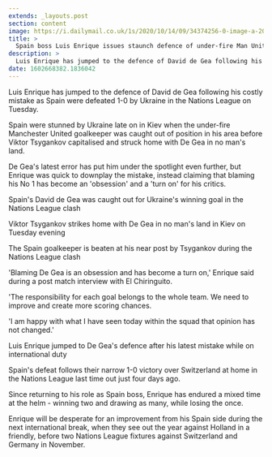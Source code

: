 ```yaml
--- 
extends: _layouts.post 
section: content 
image: https://i.dailymail.co.uk/1s/2020/10/14/09/34374256-0-image-a-20_1602662867171.jpg 
title: > 
  Spain boss Luis Enrique issues staunch defence of under-fire Man United goalkeeper David de Gea 
description: > 
  Luis Enrique has jumped to the defence of David de Gea following his costly mistake as Spain were defeated 1-0 by Ukraine in the Nations League on Tuesday.Spain were stunned by Ukraine late on in Kiev when the under-fire Manchester United goalkeeper was caught out of position in his area before Viktor Tsygankov capitalised and struck home with De Gea in no man's land.Luis Enrique jumped to De Gea's defence after his latest mistake while on international dutySpain's defeat follows their narrow 1-0 victory over Switzerland at home in the Nations League last time out just four days ago.Since returning to his role as Spain boss, Enrique has endured a mixed time at the helm - winning two and drawing as many, while losing the once.Enrique will be desperate for an improvement from his Spain side during the next international break, when they see out the year against Holland in a friendly, before two Nations League fixtures against Switzerland and Germany in November. 
date: 1602668382.1836042 
--- 
```

Luis Enrique has jumped to the defence of David de Gea following his costly mistake as Spain were defeated 1-0 by Ukraine in the Nations League on Tuesday.

Spain were stunned by Ukraine late on in Kiev when the under-fire Manchester United goalkeeper was caught out of position in his area before Viktor Tsygankov capitalised and struck home with De Gea in no man's land.

De Gea's latest error has put him under the spotlight even further, but Enrique was quick to downplay the mistake, instead claiming that blaming his No 1 has become an 'obsession' and a 'turn on' for his critics.

Spain's David de Gea was caught out for Ukraine's winning goal in the Nations League clash

Viktor Tsygankov strikes home with De Gea in no man's land in Kiev on Tuesday evening

The Spain goalkeeper is beaten at his near post by Tsygankov during the Nations League clash

'Blaming De Gea is an obsession and has become a turn on,' Enrique said during a post match interview with El Chiringuito.

'The responsibility for each goal belongs to the whole team. We need to improve and create more scoring chances.

'I am happy with what I have seen today within the squad that opinion has not changed.'

Luis Enrique jumped to De Gea's defence after his latest mistake while on international duty

Spain's defeat follows their narrow 1-0 victory over Switzerland at home in the Nations League last time out just four days ago.

Since returning to his role as Spain boss, Enrique has endured a mixed time at the helm - winning two and drawing as many, while losing the once.

Enrique will be desperate for an improvement from his Spain side during the next international break, when they see out the year against Holland in a friendly, before two Nations League fixtures against Switzerland and Germany in November.